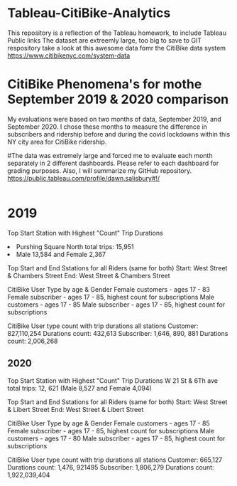# Tableau-CitiBike-Analytics
This repository is a reflection of the Tableau homework, to include Tableau Public links
The dataset are extreemly large, too big to save to GIT respository take a look at this awesome data fomr the CitiBike data system
https://www.citibikenyc.com/system-data

#  CitiBike Phenomena's for mothe September 2019 & 2020 comparison
My evaluations were based on two months of data, September 2019, and September 2020.  I chose these months to measure the difference in subscribers and ridership before and during the covid lockdowns within this NY city area for CitiBike ridership.</li>

#The data was extremely large and forced me to evaluate each month separately in 2 different dashboards.  Please refer to each dashboard for grading purposes.  Also, I will summarize my GitHub repository. 
https://public.tableau.com/profile/dawn.salisbury#!/

<img align="center" src="  " width="600">

# 2019
Top  Start Station with Highest "Count" Trip Durations 
<li> Purshing Square North total trips: 15,951 </il>
<li>Male 13,584 and Female 2,367</li>

Top  Start and End Sstations for all Riders (same for both)
Start: West Street & Chambers Street
End: West Street & Chambers  Street

CitiBike User Type by age & Gender 
Female customers - ages 17 - 83
Female subscriber - ages 17 - 85, highest count for subscriptions
Male customers - ages 17 - 85
Male subscriber - ages 17 - 85, highest count for subscriptions

CitiBike User type count with trip durations all stations
Customer: 827,110,254   Durations count:  432,613
Subscriber: 1,646, 890, 881 Durations count: 2,006,268

## 2020
Top  Start Station with Highest "Count" Trip Durations  W 21 St & 6Th ave total trips:  12, 621 
(Male 8,527 and Female 4,094)

Top  Start and End Sstations for all Riders (same for both)
Start: West Street & Libert Street
End: West Street & Libert Street

CitiBike User Type by age & Gender 
Female customers - ages 17 - 85
Female subscriber - ages 17 - 85, highest count for subscriptions
Male customers - ages 17 - 80
Male subscriber - ages 17 - 85, highest count for subscriptions

CitiBike User type count with trip durations all stations
Customer: 665,127   Durations count: 1,476, 921495
Subscriber: 1,806,279  Durations count: 1,922,039,404
